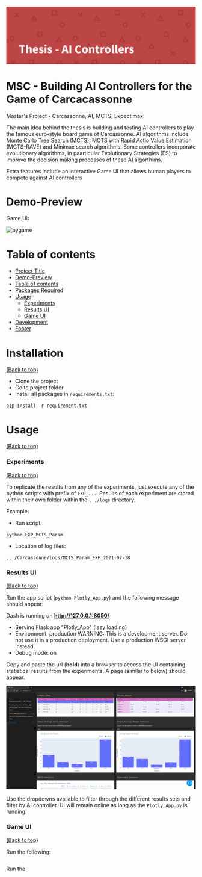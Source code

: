 <!-- Add banner here -->
![Banner](https://github.com/chiefSim/MSc_Carcassonne_AI/blob/main/readme-editor/banner.png)

# MSC - Building AI Controllers for the Game of Carcacassonne
Master's Project - Carcassonne, AI, MCTS, Expectimax

<!-- Add buttons here -->

<!-- Describe your project in brief -->

The main idea behind the thesis is building and testing AI controllers to play the famous euro-style board game of Carcassonne. AI algorithms include Monte Carlo Tree Search (MCTS), MCTS with Rapid Actio Value Estimation (MCTS-RAVE) and Minimax search algorithms. Some controllers incorporate evolutionary algorithms, in paarticular Evolutionary Strategies (ES) to improve the decision making processes of these AI algorthims.

Extra features include an interactive Game UI that allows human players to compete against AI controllers


# Demo-Preview

<!-- Add a demo for your project -->

<!-- After you have written about your project, it is a good idea to have a demo/preview(**video/gif/screenshots** are good options) of your project so that people can know what to expect in your project. You could also add the demo in the previous section with the product description. -->
Game UI:

<!-- [menu](https://github.com/chiefSim/MSc_Carcassonne_AI/blob/main/readme-editor/menu.gif) -->
![pygame](https://github.com/chiefSim/MSc_Carcassonne_AI/blob/main/readme-editor/pygame.gif)


# Table of contents

- [Project Title](#project-title)
- [Demo-Preview](#demo-preview)
- [Table of contents](#table-of-contents)
- [Packages Required](#packages-required)
- [Usage](#usage)
    - [Experiments](#experiments)
    - [Results UI](#results-ui)
    - [Game UI](#game-ui)
- [Development](#development)
- [Footer](#footer)

# Installation
[(Back to top)](#table-of-contents)

* Clone the project
* Go to project folder
* Install all packages in `requirements.txt`:

```
pip install -r requirement.txt
```


# Usage
[(Back to top)](#table-of-contents)


### Experiments
[(Back to top)](#table-of-contents)

To replicate the results from any of the experiments, just execute any of the python scripts with prefix of `EXP_...`. Results of each experiment are stored within their own folder within the `.../logs` directory.

Example:

* Run script:

```
python EXP_MCTS_Param
```
* Location of log files:

```
.../Carcassonne/logs/MCTS_Param_EXP_2021-07-18
```

### Results UI
[(Back to top)](#table-of-contents)

Run the app script (`python Plotly_App.py`) and the following message should appear:


>>> 
Dash is running on **http://127.0.0.1:8050/**

 * Serving Flask app "Plotly_App" (lazy loading)
 * Environment: production
   WARNING: This is a development server. Do not use it in a production deployment.
   Use a production WSGI server instead.
 * Debug mode: on
>>>

Copy and paste the url (**bold**) into a browser to access the UI containing statistical results from the experiments. A page (similar to below) should appear.

![results_ui](https://github.com/chiefSim/MSc_Carcassonne_AI/blob/main/readme-editor/results_ui.PNG)

Use the dropdowns available to filter through the different results sets and filter by AI controller. UI will remain online as long as the `Plotly_App.py` is running.


### Game UI
[(Back to top)](#table-of-contents)

Run the following:

```

```

Run the 
